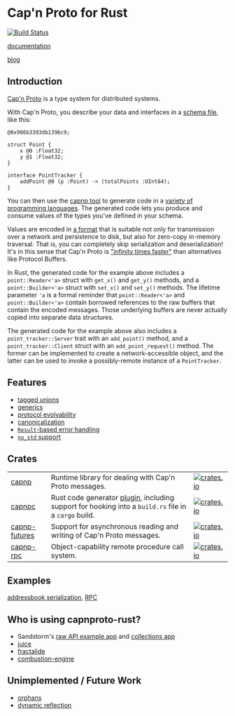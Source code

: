 # Cap'n Proto for Rust

[![Build Status](https://github.com/capnproto/capnproto-rust/workflows/CI/badge.svg?branch=master&event=push)](https://github.com/capnproto/capnproto-rust/actions?query=workflow%3ACI)

[documentation](https://docs.capnproto-rust.org/capnp/)

[blog](https://dwrensha.github.io/capnproto-rust)

## Introduction

[Cap'n Proto](https://capnproto.org) is a type system for distributed systems.

With Cap'n Proto, you describe your data and interfaces
in a [schema file](https://capnproto.org/language.html), like this:

```capnp
@0x986b3393db1396c9;

struct Point {
    x @0 :Float32;
    y @1 :Float32;
}

interface PointTracker {
    addPoint @0 (p :Point) -> (totalPoints :UInt64);
}
```

You can then use the [capnp tool](https://capnproto.org/capnp-tool.html#compiling-schemas)
to generate code in a [variety of programming languages](https://capnproto.org/otherlang.html).
The generated code lets you produce and consume values of the
types you've defined in your schema.

Values are encoded in [a format](https://capnproto.org/encoding.html) that
is suitable not only for transmission over a network and persistence to disk,
but also for zero-copy in-memory traversal.
That is, you can completely skip serialization and deserialization!
It's in this sense that Cap'n Proto is
["infinity times faster"](https://capnproto.org/news/2013-04-01-announcing-capn-proto.html)
than alternatives like Protocol Buffers.

In Rust, the generated code for the example above includes
a `point::Reader<'a>` struct with `get_x()` and `get_y()` methods,
and a `point::Builder<'a>` struct with `set_x()` and `set_y()` methods.
The lifetime parameter `'a` is a formal reminder
that `point::Reader<'a>` and `point::Builder<'a>`
contain borrowed references to the raw buffers that contain the encoded messages.
Those underlying buffers are never actually copied into separate data structures.

The generated code for the example above also includes
a `point_tracker::Server` trait with an `add_point()` method,
and a `point_tracker::Client` struct with an `add_point_request()` method.
The former can be implemented to create a network-accessible object,
and the latter can be used to invoke a possibly-remote instance of a `PointTracker`.

## Features

- [tagged unions](https://capnproto.org/language.html#unions)
- [generics](https://capnproto.org/language.html#generic-types)
- [protocol evolvability](https://capnproto.org/language.html#evolving-your-protocol)
- [canonicalization](https://capnproto.org/encoding.html#canonicalization)
- [`Result`-based error handling](https://dwrensha.github.io/capnproto-rust/2015/03/21/error-handling-revisited.html)
- [`no_std` support](https://dwrensha.github.io/capnproto-rust/2020/06/06/no-std-support.html)

## Crates

|  |  |  |
| ----- | ---- | ---- |
| [capnp](/capnp) | Runtime library for dealing with Cap'n Proto messages. | [![crates.io](https://img.shields.io/crates/v/capnp.svg)](https://crates.io/crates/capnp) |
| [capnpc](/capnpc) | Rust code generator [plugin](https://capnproto.org/otherlang.html#how-to-write-compiler-plugins), including support for hooking into a `build.rs` file in a `cargo` build. | [![crates.io](https://img.shields.io/crates/v/capnpc.svg)](https://crates.io/crates/capnpc) |
| [capnp-futures](/capnp-futures) | Support for asynchronous reading and writing of Cap'n Proto messages. | [![crates.io](https://img.shields.io/crates/v/capnp-futures.svg)](https://crates.io/crates/capnp-futures) |
| [capnp-rpc](/capnp-rpc) | Object-capability remote procedure call system. | [![crates.io](https://img.shields.io/crates/v/capnp-rpc.svg)](https://crates.io/crates/capnp-rpc) |

## Examples

[addressbook serialization](/example/addressbook),
[RPC](/capnp-rpc/examples)

## Who is using capnproto-rust?

- Sandstorm's [raw API example app](https://github.com/dwrensha/sandstorm-rawapi-example-rust) and
  [collections app](https://github.com/sandstorm-io/collections-app)
- [juice](https://github.com/spearow/juice)
- [fractalide](https://github.com/fractalide/fractalide)
- [combustion-engine](https://github.com/combustion-engine/combustion/tree/master/combustion_protocols)

## Unimplemented / Future Work

- [orphans](https://capnproto.org/cxx.html#orphans)
- [dynamic reflection](https://capnproto.org/cxx.html#dynamic-reflection)
